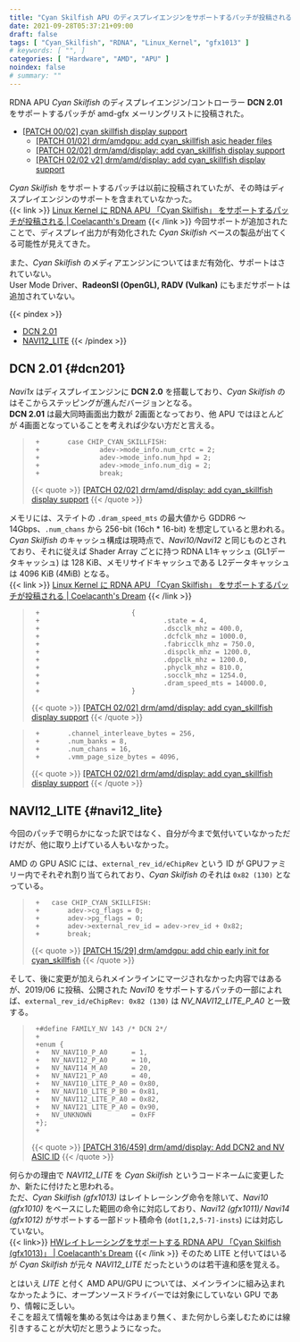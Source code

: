 ```yaml
---
title: "Cyan Skilfish APU のディスプレイエンジンをサポートするパッチが投稿される　―― NAVI12_LITE"
date: 2021-09-28T05:37:21+09:00
draft: false
tags: [ "Cyan_Skilfish", "RDNA", "Linux_Kernel", "gfx1013" ]
# keywords: [ "", ]
categories: [ "Hardware", "AMD", "APU" ]
noindex: false
# summary: ""
---
```


RDNA APU *Cyan Skilfish* のディスプレイエンジン/コントローラー **DCN 2.01** をサポートするパッチが amd-gfx メーリングリストに投稿された。  

 * [[PATCH 00/02] cyan skillfish display support](https://lists.freedesktop.org/archives/amd-gfx/2021-September/069481.html)
    * [[PATCH 01/02] drm/amdgpu: add cyan_skillfish asic header files](https://lists.freedesktop.org/archives/amd-gfx/2021-September/069482.html)
    * [[PATCH 02/02] drm/amd/display: add cyan_skillfish display support](https://lists.freedesktop.org/archives/amd-gfx/2021-September/069483.html)
    * [[PATCH 02/02 v2] drm/amd/display: add cyan_skillfish display support](https://lists.freedesktop.org/archives/amd-gfx/2021-September/069486.html)

*Cyan Skilfish* をサポートするパッチは以前に投稿されていたが、その時はディスプレイエンジンのサポートを含まれていなかった。  
{{< link >}} [Linux Kernel に RDNA APU 「Cyan Skilfish」 をサポートするパッチが投稿される | Coelacanth's Dream](/posts/2021/07/21/amd-cyan_skilfish-rdna-apu/) {{< /link >}}
今回サポートが追加されたことで、ディスプレイ出力が有効化された *Cyan Skilfish* ベースの製品が出てくる可能性が見えてきた。  

また、*Cyan Skilfish* のメディアエンジンについてはまだ有効化、サポートはされていない。  
User Mode Driver、**RadeonSI (OpenGL), RADV (Vulkan)** にもまだサポートは追加されていない。  

{{< pindex >}}
 * [DCN 2.01](#dcn201)
 * [NAVI12_LITE](#navi12_lite)
{{< /pindex >}}

## DCN 2.01 {#dcn201}

*Navi1x* はディスプレイエンジンに **DCN 2.0** を搭載しており、*Cyan Skilfish* のはそこからステッピングが進んだバージョンとなる。  
**DCN 2.01** は最大同時画面出力数が 2画面となっており、他 APU ではほとんどが 4画面となっていることを考えれば少ない方だと言える。  

 > 		+       case CHIP_CYAN_SKILLFISH:
 > 		+               adev->mode_info.num_crtc = 2;
 > 		+               adev->mode_info.num_hpd = 2;
 > 		+               adev->mode_info.num_dig = 2;
 > 		+               break;
 >
 > {{< quote >}} [[PATCH 02/02] drm/amd/display: add cyan_skillfish display support](https://lists.freedesktop.org/archives/amd-gfx/2021-September/069483.html) {{< /quote >}}

メモリには、ステイトの `.dram_speed_mts` の最大値から GDDR6 〜14Gbps、`.num_chans` から 256-bit (16ch * 16-bit) を想定していると思われる。  
*Cyan Skilfish* のキャッシュ構成は現時点で、*Navi10/Navi12* と同じものとされており、それに従えば Shader Array ごとに持つ RDNA L1キャッシュ (GL1データキャッシュ) は 128 KiB、メモリサイドキャッシュである L2データキャッシュは 4096 KiB (4MiB) となる。  
{{< link >}} [Linux Kernel に RDNA APU 「Cyan Skilfish」 をサポートするパッチが投稿される | Coelacanth's Dream](/posts/2021/07/21/amd-cyan_skilfish-rdna-apu/) {{< /link >}}

 > 		+                       {
 > 		+                               .state = 4,
 > 		+                               .dscclk_mhz = 400.0,
 > 		+                               .dcfclk_mhz = 1000.0,
 > 		+                               .fabricclk_mhz = 750.0,
 > 		+                               .dispclk_mhz = 1200.0,
 > 		+                               .dppclk_mhz = 1200.0,
 > 		+                               .phyclk_mhz = 810.0,
 > 		+                               .socclk_mhz = 1254.0,
 > 		+                               .dram_speed_mts = 14000.0,
 > 		+                       }
 >
 > {{< quote >}} [[PATCH 02/02] drm/amd/display: add cyan_skillfish display support](https://lists.freedesktop.org/archives/amd-gfx/2021-September/069483.html) {{< /quote >}}

 > 		+       .channel_interleave_bytes = 256,
 > 		+       .num_banks = 8,
 > 		+       .num_chans = 16,
 > 		+       .vmm_page_size_bytes = 4096,
 >
 > {{< quote >}} [[PATCH 02/02] drm/amd/display: add cyan_skillfish display support](https://lists.freedesktop.org/archives/amd-gfx/2021-September/069483.html) {{< /quote >}}

## NAVI12_LITE {#navi12_lite}

今回のパッチで明らかになった訳ではなく、自分が今まで気付いていなかっただけだが、他に取り上げている人もいなかった。  

AMD の GPU ASIC には、`external_rev_id/eChipRev` という ID が GPUファミリー内でそれぞれ割り当てられており、*Cyan Skilfish* のそれは `0x82 (130)` となっている。  

 > 		+	case CHIP_CYAN_SKILLFISH:
 > 		+		adev->cg_flags = 0;
 > 		+		adev->pg_flags = 0;
 > 		+		adev->external_rev_id = adev->rev_id + 0x82;
 > 		+		break;
 >
 > {{< quote >}} [[PATCH 15/29] drm/amdgpu: add chip early init for cyan_skillfish](https://lists.freedesktop.org/archives/amd-gfx/2021-July/066818.html) {{< /quote >}}

そして、後に変更が加えられメインラインにマージされなかった内容ではあるが、2019/06 に投稿、公開された *Navi10* をサポートするパッチの一部によれば、`external_rev_id/eChipRev: 0x82 (130)` は *NV_NAVI12_LITE_P_A0* と一致する。  

 > 		+#define FAMILY_NV 143 /* DCN 2*/
 > 		+
 > 		+enum {
 > 		+	NV_NAVI10_P_A0      = 1,
 > 		+	NV_NAVI12_P_A0      = 10,
 > 		+	NV_NAVI14_M_A0      = 20,
 > 		+	NV_NAVI21_P_A0      = 40,
 > 		+	NV_NAVI10_LITE_P_A0 = 0x80,
 > 		+	NV_NAVI10_LITE_P_B0 = 0x81,
 > 		+	NV_NAVI12_LITE_P_A0 = 0x82,
 > 		+	NV_NAVI21_LITE_P_A0 = 0x90,
 > 		+	NV_UNKNOWN          = 0xFF
 > 		+};
 > 		+
 >
 > {{< quote >}} [[PATCH 316/459] drm/amd/display: Add DCN2 and NV ASIC ID](https://lists.freedesktop.org/archives/amd-gfx/2019-June/035497.html) {{< /quote >}}

何らかの理由で *NAVI12_LITE* を *Cyan Skilfish* というコードネームに変更したか、新たに付けたと思われる。  
ただ、*Cyan Skilfish (gfx1013)* はレイトレーシング命令を除いて、*Navi10 (gfx1010)* をベースにした範囲の命令に対応しており、*Navi12 (gfx1011)/ Navi14 (gfx1012)* がサポートする一部ドット積命令 (`dot[1,2,5-7]-insts`) には対応していない。  
{{< link>}} [HWレイトレーシングをサポートする RDNA APU 「Cyan Skilfish (gfx1013)」 | Coelacanth's Dream](/posts/2021/08/01/cyan_skilfish-apu-gfx1013/#gfx1013) {{< /link >}}
そのため LITE と付いてはいるが *Cyan Skilfish* が元々 *NAVI12_LITE* だったというのは若干違和感を覚える。  

とはいえ *LITE* と付く AMD APU/GPU については、メインラインに組み込まれなかったように、オープンソースドライバーでは対象にしていない GPU であり、情報に乏しい。  
そこを超えて情報を集める気は今はあまり無く、また何かしら楽しむためには線引きすることが大切だと思うようになった。  
